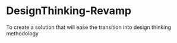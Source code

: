 # DesignThinking-Revamp
To create a solution that will ease the transition into design thinking methodology
